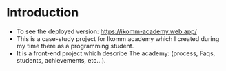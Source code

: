 # Introduction
- To see the deployed version: https://ikomm-academy.web.app/
- This is a case-study project for Ikomm academy which I created during my time there as a programming student.
- It is a front-end project which describe The academy: (process, Faqs, students, achievements, etc...). 
